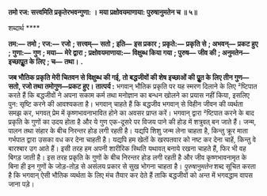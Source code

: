 **तमो रज: सत्त्वमिति प्रकृतेरभवन्गुणा: ।** **मया प्रक्षोवयमाणाया: पुरुषानुमतेन च ॥ ५॥** 

शब्दार्थ **** 

**तम:—** **तमो** **; रज:—** **रजो** **; सत्त्वम्—** **सतो** **; इति—** **इस प्रकार** **; प्रकृते:—** **प्रकृति से** **; अभवन्—** **प्रकट हुए** **; गुणा:—** **गुण** **; मया—** **मेरे द्वारा** **; प्रक्षोवयमाणाया:—** **विक्षुब्ध किया गया** **; पुरुष—** **जीव की** **; अनुमतेन—** **इच्छापूॢत के लिए** **; च—** **तथा।** **.** 

**जब भौतिक प्रकृति मेरी चितवन से विक्षुब्ध की गई, तो बद्धजीवों की शेष इच्छाओं की** **पूॢत के लिए तीन गुण—सतो, रजो तथा तमोगुण—प्रकट हुए।** **तात्पर्य :** भगवान् भौतिक प्रकृति पर यह स्मरण दिलाने के लिए ²ष्टिपात करते हैं कि बद्धजीवों ने अपना सकाम कर्म तथा मनोज्ञान का बन्धन खोलने का प्रयास नहीं किया, इसलिए पुन: सृष्टि करने की आवश्यकता है। भगवान् चाहते हैं कि बद्धजीव भगवान् से विहीन जीवन की व्यर्थता समझ कर, भगवत् प्रेम में कृष्णभावनाभावित होने का अवसर प्राप्त करें। भगवान् द्वारा ²ष्टिपात करने के बाद प्रकृति के गुणों का उदय होता है और ये गुण एक-दूसरे पर विजय पाने की होड में शत्रुवत् बन जाते हैं। जन्म, पालन तथा संहार के बीच निरन्तर होड लगी रहती है। यद्यपि शिशु जन्म लेना चाहता है, किन्तु क्रूर माता गर्भपात द्वारा उसका वध कर देना चाहती है। यद्यपि हम खेतों के खरपतवार को नष्ट कर देना चाहें, किन्तु वे बारश्बार उग आते हैं। इसी तरह हम अपनी शारीरिक स्थिति यथावत् बनाये रखना चाहते हैं, फिर भी वह बिगड़ जाती है। इस तरह प्रकृति के गुणों के बीच निरन्तर होड लगी रहती है और जीव कृष्णभावनामृत के बिना ही इन गुणों के जोड़-तोड़ से असंलय प्रकार से सुख भोगना चाहता है। *पुरुषानुमतेन* शब्द सूचित करता है कि भगवान् ऐसी भौतिक व्यर्थता के लिए मंच तैयार कर देते हैं ताकि बद्धजीवों को अन्त में भगवद्धाम वापस जाना पड़े।  